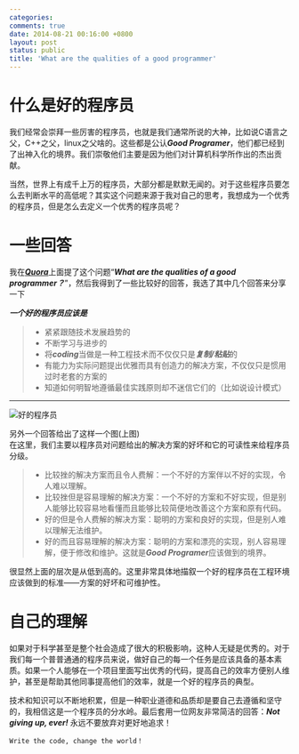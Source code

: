 ```yaml
---
categories:
comments: true
date: 2014-08-21 00:16:00 +0800
layout: post
status: public
title: 'What are the qualities of a good programmer'
---
```


# 什么是好的程序员
我们经常会崇拜一些厉害的程序员，也就是我们通常所说的大神，比如说C语言之父，C++之父，linux之父啥的。这些都是公认***Good Programer***，他们都已经到了出神入化的境界。我们崇敬他们主要是因为他们对计算机科学所作出的杰出贡献。

当然，世界上有成千上万的程序员，大部分都是默默无闻的。对于这些程序员要怎么去判断水平的高低呢？其实这个问题来源于我对自己的思考，我想成为一个优秀的程序员，但是怎么去定义一个优秀的程序员呢？
# 一些回答
我在[***Quora***](http://www.quora.com/)上面提了这个问题“***What are the qualities of a good programmer？***”，然后我得到了一些比较好的回答，我选了其中几个回答来分享一下

***一个好的程序员应该是***
> * 紧紧跟随技术发展趋势的
> * 不断学习与进步的
> * 将***coding***当做是一种工程技术而不仅仅只是***复制/粘贴***的
> * 有能力为实际问题提出优雅而具有创造力的解决方案，不仅仅只是惯用过时老套的方案的
> * 知道如何明智地遵循最佳实践原则却不迷信它们的（比如说设计模式）


---
![好的程序员](/assets/img/programmer_qualities.png "好的程序员")

另外一个回答给出了这样一个图(上图)	
在这里，我们主要以程序员对问题给出的解决方案的好坏和它的可读性来给程序员分级。

> * 比较挫的解决方案而且令人费解：一个不好的方案伴以不好的实现，令人难以理解。
> * 比较挫但是容易理解的解决方案：一个不好的方案和不好实现，但是别人能够比较容易地看懂而且能够比较简便地改善这个方案和原有代码。
> * 好的但是令人费解的解决方案：聪明的方案和良好的实现，但是别人难以理解无法维护。
> * 好的而且容易理解的解决方案：聪明的方案和漂亮的实现，别人容易理解，便于修改和维护。这就是***Good Programer***应该做到的境界。

很显然上面的层次是从低到高的。这里非常具体地描叙一个好的程序员在工程环境应该做到的标准——方案的好坏和可维护性。

# 自己的理解
如果对于科学甚至是整个社会造成了很大的积极影响，这种人无疑是优秀的。对于我们每一个普普通通的程序员来说，做好自己的每一个任务是应该具备的基本素质。如果一个人能够在一个项目里面写出优秀的代码，提高自己的效率方便别人维护，甚至是帮助其他同事提高他们的效率，就是一个好的程序员的典型。

技术和知识可以不断地积累，但是一种职业道德和品质却是要自己去遵循和坚守的，我相信这是一个程序员的分水岭。最后套用一位网友非常简洁的回答：***Not giving up, ever!***
永远不要放弃对更好地追求！

``` 
Write the code, change the world！
```